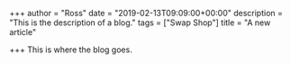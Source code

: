 +++
author = "Ross"
date = "2019-02-13T09:09:00+00:00"
description = "This is the description of a blog."
tags = ["Swap Shop"]
title = "A new article"

+++
This is where the blog goes.